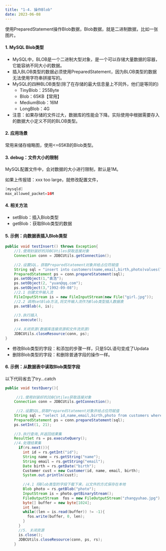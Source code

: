 ```yaml
---
title: "1-4. 操作Blob"
date: 2023-06-08
---
```

使用PreparedStatement操作Blob数据，Blob数据，就是二进制数据，比如一张图片。

#### 1. MySQL Blob类型
- MySQL中，BLOB是一个二进制大型对象，是一个可以存储大量数据的容器，它能容纳不同大小的数据。
- 插入BLOB类型的数据必须使用PreparedStatement，因为BLOB类型的数据无法使用字符串拼接写的。
- MySQL的四种BLOB类型(除了在存储的最大信息量上不同外，他们是等同的)
    - TinyBlob：255Byte
    - Blob：65KB【常用】
    - MediumBlob：16M
    - LongBlob：4G
- 注意：如果存储的文件过大，数据库的性能会下降。实际使用中根据需要存入的数据大小定义不同的BLOB类型。

#### 2. 应用场景
常用来储存缩略图，使用<=65KB的Blob类型。

#### 3. debug：文件大小的限制
MySQL配置文件中，会对数据的大小进行限制，默认是1M。

如果上传报错：xxx too large，就修改配置文件，
```java
[mysqld]
max_allowed_packet=16M
```

#### 4. 相关方法
- setBlob：插入Blob类型
- getBlob：获取Blob类型的数据

#### 5. 示例：向数据表插入Blob类型
```java
public void testInsert() throws Exception{
    //1.使用封装好的JDBCUtiles获取连接对象
    Connection conn = JDBCUtils.getConnection();
    
    //2.设置SQL，获取PreparedStatement对象并给占位符赋值
    String sql = "insert into customers(name,email,birth,photo)values(?,?,?,?)";
    PreparedStatement ps = conn.prepareStatement(sql);
    ps.setObject(1,"袁浩");
    ps.setObject(2, "yuan@qq.com");
    ps.setObject(3,"1992-09-08"); 
    //2.1 创建文件输入流
    FileInputStream is = new FileInputStream(new File("girl.jpg"));
    //2.2 调用setBlob方法,将文件输入流作为Blob类型插入数据表
    ps.setBlob(4, is);
    
    //3.执行插入
    ps.execute();
    
    //4.关闭资源(数据库连接资源和文件流资源)
    JDBCUtils.closeResource(conn, ps);
}
```
- 修改Blob类型的字段：和添加的步骤一样，只是SQL语句变成了Updata
- 删除Blob类型的字段：和删除普通字段的操作一样。


#### 6. 示例：从数据表中读取Blob类型字段
以下代码省去了try...catch
```java
public void testQuery(){
    
     //1.使用封装好的JDBCUtiles获取连接对象
    Connection conn = JDBCUtils.getConnection();
    
     //2.设置SQL,获取PreparedStatement对象并给占位符赋值
    String sql = "select id,name,email,birth,photo from customers where id = ?";
    PreparedStatement ps = conn.prepareStatement(sql);
    ps.setInt(1, 21);
    
    //3.执行查询,并返回结果集
    ResultSet rs = ps.executeQuery();
    //4.处理结果集
      if(rs.next()){
        int id = rs.getInt("id");
        String name = rs.getString("name");
        String email = rs.getString("email");
        Date birth = rs.getDate("birth");
        Customer cust = new Customer(id, name, email, birth);
        System.out.println(cust);
        
        //4.1 将Blob类型的字段下载下来，以文件的方式保存在本地
        Blob photo = rs.getBlob("photo");
        InputStream is = photo.getBinaryStream();
        FileOutputStream  fos = new FileOutputStream("zhangyuhao.jpg");
        byte[] buffer = new byte[1024];
        int len;
        while((len = is.read(buffer)) != -1){
          fos.write(buffer, 0, len);
        }
      }
      //5. 关闭资源
      is.close();
      JDBCUtils.closeResource(conn, ps, rs);
    }
```


